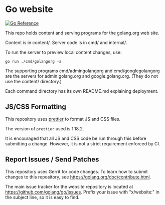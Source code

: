 # Go website

[![Go Reference](https://pkg.go.dev/badge/golang.org/x/website.svg)](https://pkg.go.dev/golang.org/x/website)

This repo holds content and serving programs for the golang.org web site.

Content is in content/. Server code is in cmd/ and internal/.

To run the server to preview local content changes, use:

	go run ./cmd/golangorg -a

The supporting programs cmd/admingolangorg and cmd/googlegolangorg
are the servers for admin.golang.org and google.golang.org.
(They do not use the content/ directory.)

Each command directory has its own README.md explaining deployment.

## JS/CSS Formatting

This repository uses [prettier](https://prettier.io/) to format JS and CSS files.

The version of `prettier` used is 1.18.2.

It is encouraged that all JS and CSS code be run through this before submitting
a change. However, it is not a strict requirement enforced by CI.

## Report Issues / Send Patches

This repository uses Gerrit for code changes. To learn how to submit changes to
this repository, see https://golang.org/doc/contribute.html.

The main issue tracker for the website repository is located at
https://github.com/golang/go/issues. Prefix your issue with "x/website:" in the
subject line, so it is easy to find.

